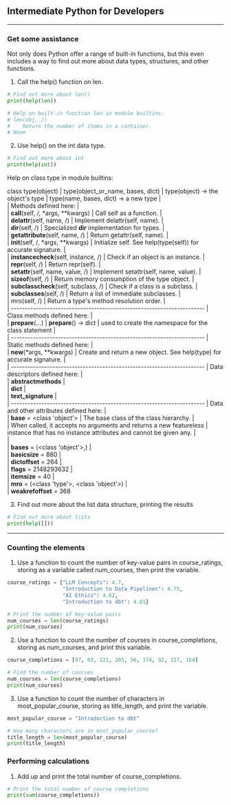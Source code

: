 ## Intermediate Python for Developers
---
### Get some assistance   
Not only does Python offer a range of built-in functions, but this even includes a way to find out more about data types, structures, and other functions.
1. Call the help() function on len.
```python
# Find out more about len()
print(help(len))

# Help on built-in function len in module builtins:
# len(obj, /)
#    Return the number of items in a container.
# None
```
2. Use help() on the int data type.
```Python
# Find out more about int
print(help(int))
```
Help on class type in module builtins:

class type(object)
 |  type(object_or_name, bases, dict)
 |  type(object) -> the object's type
 |  type(name, bases, dict) -> a new type
 |  
 |  Methods defined here:
 |  
 |  __call__(self, /, *args, **kwargs)
 |      Call self as a function.
 |  
 |  __delattr__(self, name, /)
 |      Implement delattr(self, name).
 |  
 |  __dir__(self, /)
 |      Specialized __dir__ implementation for types.
 |  
 |  __getattribute__(self, name, /)
 |      Return getattr(self, name).
 |  
 |  __init__(self, /, *args, **kwargs)
 |      Initialize self.  See help(type(self)) for accurate signature.
 |  
 |  __instancecheck__(self, instance, /)
 |      Check if an object is an instance.
 |  
 |  __repr__(self, /)
 |      Return repr(self).
 |  
 |  __setattr__(self, name, value, /)
 |      Implement setattr(self, name, value).
 |  
 |  __sizeof__(self, /)
 |      Return memory consumption of the type object.
 |  
 |  __subclasscheck__(self, subclass, /)
 |      Check if a class is a subclass.
 |  
 |  __subclasses__(self, /)
 |      Return a list of immediate subclasses.
 |  
 |  mro(self, /)
 |      Return a type's method resolution order.
 |  
 |  ----------------------------------------------------------------------
 |  Class methods defined here:
 |  
 |  __prepare__(...)
 |      __prepare__() -> dict
 |      used to create the namespace for the class statement
 |  
 |  ----------------------------------------------------------------------
 |  Static methods defined here:
 |  
 |  __new__(*args, **kwargs)
 |      Create and return a new object.  See help(type) for accurate signature.
 |  
 |  ----------------------------------------------------------------------
 |  Data descriptors defined here:
 |  
 |  __abstractmethods__
 |  
 |  __dict__
 |  
 |  __text_signature__
 |  
 |  ----------------------------------------------------------------------
 |  Data and other attributes defined here:
 |  
 |  __base__ = <class 'object'>
 |      The base class of the class hierarchy.
 |      
 |      When called, it accepts no arguments and returns a new featureless
 |      instance that has no instance attributes and cannot be given any.
 |  
 |  
 |  __bases__ = (<class 'object'>,)
 |  
 |  __basicsize__ = 880
 |  
 |  __dictoffset__ = 264
 |  
 |  __flags__ = 2148293632
 |  
 |  __itemsize__ = 40
 |  
 |  __mro__ = (<class 'type'>, <class 'object'>)
 |  
 |  __weakrefoffset__ = 368

 
3. Find out more about the list data structure, printing the results
```python
# Find out more about lists
print(help([]))
```
---
### Counting the elements
1. Use a function to count the number of key-value pairs in course_ratings, storing as a variable called num_courses, then print the variable.
```python
course_ratings = {"LLM Concepts": 4.7, 
                  "Introduction to Data Pipelines": 4.75, 
                  "AI Ethics": 4.62, 
                  "Introduction to dbt": 4.81}

# Print the number of key-value pairs
num_courses = len(course_ratings)
print(num_courses)
```
2. Use a function to count the number of courses in course_completions, storing as num_courses, and print this variable.
```python
course_completions = [97, 83, 121, 205, 56, 174, 92, 117, 164]

# Find the number of courses
num_courses = len(course_completions)
print(num_courses)
```

3. Use a function to count the number of characters in most_popular_course, storing as title_length, and print the variable.
```python
most_popular_course = "Introduction to dbt"

# How many characters are in most_popular_course?
title_length = len(most_popular_course)
print(title_length)
```
### Performing calculations
1. Add up and print the total number of course_completions.
```python
# Print the total number of course completions
print(sum(course_completions))
```

